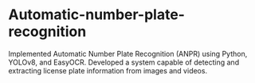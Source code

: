 # Automatic-number-plate-recognition
Implemented Automatic Number Plate Recognition (ANPR) using Python, YOLOv8, and EasyOCR. Developed a system capable of detecting and extracting license plate information from images and videos.
